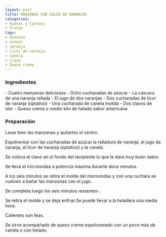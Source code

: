 ```yaml
---
layout: post
title: MANZANAS CON SALSA DE NARANJAS
categories:
- Huevos y lacteos
- Frutas
tags:
- manzana
- azúcar
- naranja
- licor de naranja
- canela
- clavo
- Queso crema
---
```

<h3>Ingredientes</h3>
- Cuatro manzanas deliciosas
- Ocho cucharadas de azúcar
- La cáscara de una naranja rallada
- El jugo de dos naranjas
- Dos cucharadas de licor de naranja (optativo)
- Una cucharada de canela molida
- Dos clavos de olor
- Queso crema o medio kilo de helado sabor americana

<h3>Preparación</h3>

Lavar bien las manzanas y quitarles el centro.

Espolvorear con las cucharadas de azúcar la ralladura de naranja, el jugo de naranja, el licor de naranja (optativo) y la canela.

Se coloca el clavo en el fondo del recipiente lo que le dará muy buen sabor.

Se lleva al microondas a potencia máxima durante doce minutos.

A los seis minutos se retira el molde del microondas y con una cuchara se vuelven a bañar las manzanas con el jugo.

Se completa luego los seis minutos restantes-.

Se retira el molde y se deja enfriar.Se puede llevar a la heladera una media hora.

Calientes son feas.

Se sirve acompañado de queso crema espolvoreado con un poco más de canela o con helado.